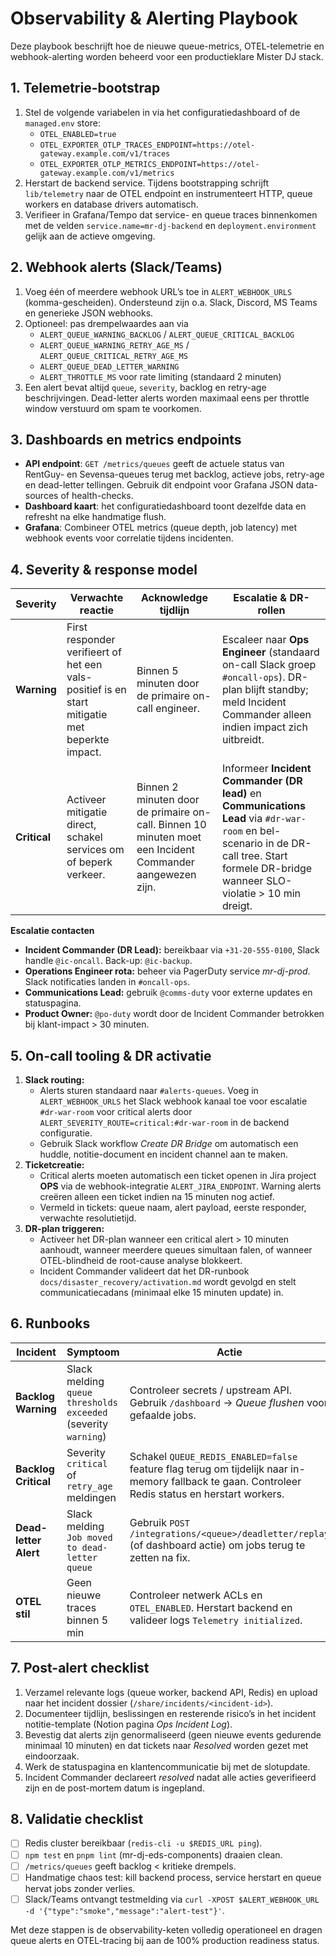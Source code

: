 # Observability & Alerting Playbook

Deze playbook beschrijft hoe de nieuwe queue-metrics, OTEL-telemetrie en webhook-alerting worden beheerd voor een productieklare Mister DJ stack.

## 1. Telemetrie-bootstrap

1. Stel de volgende variabelen in via het configuratiedashboard of de `managed.env` store:
   - `OTEL_ENABLED=true`
   - `OTEL_EXPORTER_OTLP_TRACES_ENDPOINT=https://otel-gateway.example.com/v1/traces`
   - `OTEL_EXPORTER_OTLP_METRICS_ENDPOINT=https://otel-gateway.example.com/v1/metrics`
2. Herstart de backend service. Tijdens bootstrapping schrijft `lib/telemetry` naar de OTEL endpoint en instrumenteert HTTP, queue workers en database drivers automatisch.
3. Verifieer in Grafana/Tempo dat service- en queue traces binnenkomen met de velden `service.name=mr-dj-backend` en `deployment.environment` gelijk aan de actieve omgeving.

## 2. Webhook alerts (Slack/Teams)

1. Voeg één of meerdere webhook URL’s toe in `ALERT_WEBHOOK_URLS` (komma-gescheiden). Ondersteund zijn o.a. Slack, Discord, MS Teams en generieke JSON webhooks.
2. Optioneel: pas drempelwaardes aan via
   - `ALERT_QUEUE_WARNING_BACKLOG` / `ALERT_QUEUE_CRITICAL_BACKLOG`
   - `ALERT_QUEUE_WARNING_RETRY_AGE_MS` / `ALERT_QUEUE_CRITICAL_RETRY_AGE_MS`
   - `ALERT_QUEUE_DEAD_LETTER_WARNING`
   - `ALERT_THROTTLE_MS` voor rate limiting (standaard 2 minuten)
3. Een alert bevat altijd `queue`, `severity`, backlog en retry-age beschrijvingen. Dead-letter alerts worden maximaal eens per throttle window verstuurd om spam te voorkomen.

## 3. Dashboards en metrics endpoints

- **API endpoint**: `GET /metrics/queues` geeft de actuele status van RentGuy- en Sevensa-queues terug met backlog, actieve jobs, retry-age en dead-letter tellingen. Gebruik dit endpoint voor Grafana JSON data-sources of health-checks.
- **Dashboard kaart**: het configuratiedashboard toont dezelfde data en refresht na elke handmatige flush.
- **Grafana**: Combineer OTEL metrics (queue depth, job latency) met webhook events voor correlatie tijdens incidenten.

## 4. Severity & response model

| Severity | Verwachte reactie | Acknowledge tijdlijn | Escalatie & DR-rollen |
| --- | --- | --- | --- |
| **Warning** | First responder verifieert of het een vals-positief is en start mitigatie met beperkte impact. | Binnen 5 minuten door de primaire on-call engineer. | Escaleer naar **Ops Engineer** (standaard on-call Slack groep `#oncall-ops`). DR-plan blijft standby; meld Incident Commander alleen indien impact zich uitbreidt. |
| **Critical** | Activeer mitigatie direct, schakel services om of beperk verkeer. | Binnen 2 minuten door de primaire on-call. Binnen 10 minuten moet een Incident Commander aangewezen zijn. | Informeer **Incident Commander (DR lead)** en **Communications Lead** via `#dr-war-room` en bel-scenario in de DR-call tree. Start formele DR-bridge wanneer SLO-violatie > 10 min dreigt. |

**Escalatie contacten**

- **Incident Commander (DR Lead):** bereikbaar via `+31-20-555-0100`, Slack handle `@ic-oncall`. Back-up: `@ic-backup`.
- **Operations Engineer rota:** beheer via PagerDuty service *mr-dj-prod*. Slack notificaties landen in `#oncall-ops`.
- **Communications Lead:** gebruik `@comms-duty` voor externe updates en statuspagina.
- **Product Owner:** `@po-duty` wordt door de Incident Commander betrokken bij klant-impact > 30 minuten.

## 5. On-call tooling & DR activatie

1. **Slack routing:**
   - Alerts sturen standaard naar `#alerts-queues`. Voeg in `ALERT_WEBHOOK_URLS` het Slack webhook kanaal toe voor escalatie `#dr-war-room` voor critical alerts door `ALERT_SEVERITY_ROUTE=critical:#dr-war-room` in de backend configuratie.
   - Gebruik Slack workflow *Create DR Bridge* om automatisch een huddle, notitie-document en incident channel aan te maken.
2. **Ticketcreatie:**
   - Critical alerts moeten automatisch een ticket openen in Jira project **OPS** via de webhook-integratie `ALERT_JIRA_ENDPOINT`. Warning alerts creëren alleen een ticket indien na 15 minuten nog actief.
   - Vermeld in tickets: queue naam, alert payload, eerste responder, verwachte resolutietijd.
3. **DR-plan triggeren:**
   - Activeer het DR-plan wanneer een critical alert > 10 minuten aanhoudt, wanneer meerdere queues simultaan falen, of wanneer OTEL-blindheid de root-cause analyse blokkeert.
   - Incident Commander valideert dat het DR-runbook `docs/disaster_recovery/activation.md` wordt gevolgd en stelt communicatiecadans (minimaal elke 15 minuten update) in.

## 6. Runbooks

| Incident | Symptoom | Actie |
| --- | --- | --- |
| **Backlog Warning** | Slack melding `queue thresholds exceeded` (severity `warning`) | Controleer secrets / upstream API. Gebruik `/dashboard` → *Queue flushen* voor gefaalde jobs. |
| **Backlog Critical** | Severity `critical` of `retry_age` meldingen | Schakel `QUEUE_REDIS_ENABLED=false` feature flag terug om tijdelijk naar in-memory fallback te gaan. Controleer Redis status en herstart workers. |
| **Dead-letter Alert** | Slack melding `Job moved to dead-letter queue` | Gebruik `POST /integrations/<queue>/deadletter/replay` (of dashboard actie) om jobs terug te zetten na fix. |
| **OTEL stil** | Geen nieuwe traces binnen 5 min | Controleer netwerk ACLs en `OTEL_ENABLED`. Herstart backend en valideer logs `Telemetry initialized`. |

## 7. Post-alert checklist

1. Verzamel relevante logs (queue worker, backend API, Redis) en upload naar het incident dossier (`/share/incidents/<incident-id>`).
2. Documenteer tijdlijn, beslissingen en resterende risico’s in het incident notitie-template (Notion pagina *Ops Incident Log*).
3. Bevestig dat alerts zijn genormaliseerd (geen nieuwe events gedurende minimaal 10 minuten) en dat tickets naar *Resolved* worden gezet met eindoorzaak.
4. Werk de statuspagina en klantencommunicatie bij met de slotupdate.
5. Incident Commander declareert *resolved* nadat alle acties geverifieerd zijn en de post-mortem datum is ingepland.

## 8. Validatie checklist

- [ ] Redis cluster bereikbaar (`redis-cli -u $REDIS_URL ping`).
- [ ] `npm test` en `pnpm lint` (mr-dj-eds-components) draaien clean.
- [ ] `/metrics/queues` geeft backlog < kritieke drempels.
- [ ] Handmatige chaos test: kill backend process, service herstart en queue hervat jobs zonder verlies.
- [ ] Slack/Teams ontvangt testmelding via `curl -XPOST $ALERT_WEBHOOK_URL -d '{"type":"smoke","message":"alert-test"}'`.

Met deze stappen is de observability-keten volledig operationeel en dragen queue alerts en OTEL-tracing bij aan de 100% production readiness status.
